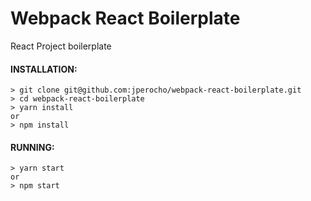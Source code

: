 # Webpack React Boilerplate

React Project boilerplate

#### INSTALLATION:

```
> git clone git@github.com:jperocho/webpack-react-boilerplate.git
> cd webpack-react-boilerplate
> yarn install
or
> npm install
```

#### RUNNING: ####
```
> yarn start
or 
> npm start
```